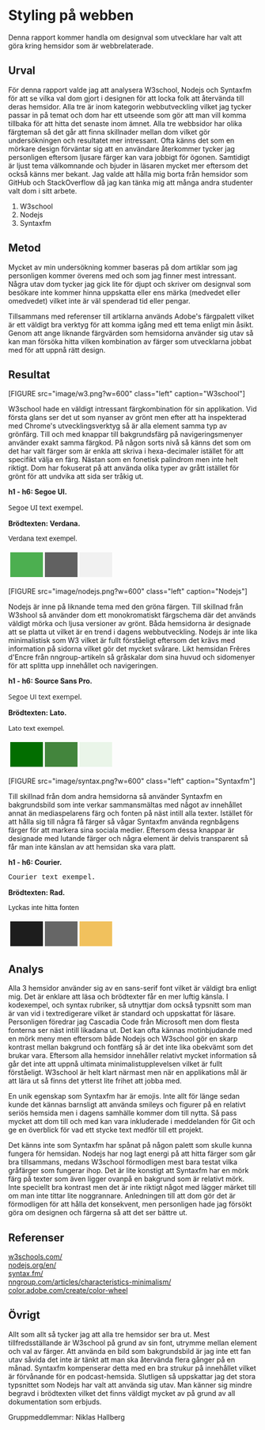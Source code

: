 # Styling på webben

Denna rapport kommer handla om designval som utvecklare har valt att göra kring hemsidor som är webbrelaterade.

## Urval

För denna rapport valde jag att analysera W3school, Nodejs och Syntaxfm för att se vilka val dom gjort i designen för att locka folk att återvända till deras hemsidor. Alla tre är inom kategorin webbutveckling vilket jag tycker passar in på temat och dom har ett utseende som gör att man vill komma tillbaka för att hitta det senaste inom ämnet. Alla tre webbsidor har olika färgteman så det går att finna skillnader mellan dom vilket gör undersökningen och resultatet mer intressant. Ofta känns det som en mörkare design förväntar sig att en användare återkommer tycker jag personligen eftersom ljusare färger kan vara jobbigt för ögonen. Samtidigt är ljust tema välkomnande och bjuder in läsaren mycket mer eftersom det också känns mer bekant. Jag valde att hålla mig borta från hemsidor som GitHub och StackOverflow då jag kan tänka mig att många andra studenter valt dom i sitt arbete.

1. W3school
2. Nodejs
3. Syntaxfm

<!-- https://w3schools.com/
https://nodejs.org/en/
https://syntax.fm/ -->

## Metod

Mycket av min undersökning kommer baseras på dom artiklar som jag personligen kommer överens med och som jag finner mest intressant. Några utav dom tycker jag gick lite för djupt och skriver om designval som besökare inte kommer hinna uppskatta eller ens märka (medvedet eller omedvedet) vilket inte är väl spenderad tid eller pengar.

Tillsammans med referenser till artiklarna används Adobe's färgpalett vilket är ett väldigt bra verktyg för att komma igång med ett tema enligt min åsikt. Genom att ange liknande färgvärden som hemsidorna använder sig utav så kan man försöka hitta vilken kombination av färger som utvecklarna jobbat med för att uppnå rätt design.

## Resultat

[FIGURE src="image/w3.png?w=600" class="left" caption="W3school"]

W3school hade en väldigt intressant färgkombination för sin applikation. Vid första glans ser det ut som nyanser av grönt men efter att ha inspekterad med Chrome's utvecklingsverktyg så är alla element samma typ av grönfärg. Till och med knappar till bakgrundsfärg på navigeringsmenyer använder exakt samma färgkod. På någon sorts nivå så känns det som om det har valt färger som är enkla att skriva i hexa-decimaler istället för att specifikt välja en färg. Nästan som en fonetisk palindrom men inte helt riktigt. Dom har fokuserat på att använda olika typer av grått istället för grönt för att undvika att sida ser tråkig ut.

**h1 - h6: Segoe UI.**

<p style="font-family: Segoe UI,Arial,sans-serif">Segoe UI text exempel.</p>

**Brödtexten: Verdana.**

<p style="font-family: Verdana,sans-serif;">Verdana text exempel.</p>

<table style="border-spacing: 4px; border-collapse: separate">
    <tr>
        <td style="height: 50px; width: 50px; background-color: #4CAF50">
        <td style="height: 50px; width: 50px; background-color: #616161">
        <td style="height: 50px; width: 50px; background-color: #F1F1F1">
    </tr>
</table>

[FIGURE src="image/nodejs.png?w=600" class="left" caption="Nodejs"]

Nodejs är inne på liknande tema med den gröna färgen. Till skillnad från W3shool så använder dom ett monokromatiskt färgschema där det används väldigt mörka och ljusa versioner av grönt. Båda hemsidorna är designade att se platta ut vilket är en trend i dagens webbutveckling. Nodejs är inte lika minimalistisk som W3 vilket är fullt förståeligt eftersom det krävs med information på sidorna vilket gör det mycket svårare. Likt hemsidan Frêres d'Encre från nngroup-artikeln så gråskalar dom sina huvud och sidomenyer för att splitta upp innehållet och navigeringen.

**h1 - h6: Source Sans Pro.**

<p style="font-family: Source Sans Pro,Open Sans">Segoe UI text exempel.</p>

**Brödtexten: Lato.**

<p style="font-family: Lato,sans-serif;">Lato text exempel.</p>

<table style="border-spacing: 4px; border-collapse: separate">
    <tr>
        <td style="height: 50px; width: 50px; background-color: #026e00">
        <td style="height: 50px; width: 50px; background-color: #43853d">
        <td style="height: 50px; width: 50px; background-color: #EAF5E9">
    </tr>
</table>

[FIGURE src="image/syntax.png?w=600" class="left" caption="Syntaxfm"]

Till skillnad från dom andra hemsidorna så använder Syntaxfm en bakgrundsbild som inte verkar sammansmältas med något av innehållet annat än mediaspelarens färg och fonten på näst intill alla texter. Istället för att hålla sig till några få färger så vågar Syntaxfm använda regnbågens färger för att markera sina sociala medier. Eftersom dessa knappar är designade med lutande färger och några element är delvis transparent så får man inte känslan av att hemsidan ska vara platt.

**h1 - h6: Courier.**

<p style="font-family: courier,Open Sans">Courier  text exempel.</p>

**Brödtexten: Rad.**

<p style="font-family: Rad,sans-serif;">Lyckas inte hitta fonten</p>

<table style="border-spacing: 4px; border-collapse: separate">
    <tr>
        <td style="height: 50px; width: 50px; background-color: #1D1D1D">
        <td style="height: 50px; width: 50px; background-color: #666666">
        <td style="height: 50px; width: 50px; background-color: #f1c15d">
    </tr>
</table>

## Analys

Alla 3 hemsidor använder sig av en sans-serif font vilket är väldigt bra enligt mig. Det är enklare att läsa och brödtexter får en mer luftig känsla. I kodexempel, och syntax rubriker, så utnyttjar dom också typsnitt som man är van vid i textredigerare vilket är standard och uppskattat för läsare. Personligen föredrar jag Cascadia Code från Microsoft men dom flesta fonterna ser näst intill likadana ut. Det kan ofta kännas motinbjudande med en mörk meny men eftersom både Nodejs och W3school gör en skarp kontrast mellan bakgrund och fontfärg så är det inte lika obekvämt som det brukar vara. Eftersom alla hemsidor innehåller relativt mycket information så går det inte att uppnå ultimata minimalistupplevelsen vilket är fullt förståeligt. W3school är helt klart närmast men när en applikations mål är att lära ut så finns det ytterst lite frihet att jobba med.

En unik egenskap som Syntaxfm har är emojis. Inte allt för länge sedan kunde det kännas barnsligt att använda smileys och figurer på en relativt seriös hemsida men i dagens samhälle kommer dom till nytta. Så pass mycket att dom till och med kan vara inkluderade i meddelanden för Git och ge en överblick för vad ett stycke text medför till ett projekt.

Det känns inte som Syntaxfm har spånat på någon palett som skulle kunna fungera för hemsidan. Nodejs har nog lagt energi på att hitta färger som går bra tillsammans, medans W3school förmodligen mest bara testat vilka gråfärger som fungerar ihop. Det är lite konstigt att Syntaxfm har en mörk färg på texter som även ligger ovanpå en bakgrund som är relativt mörk. Inte speciellt bra kontrast men det är inte riktigt något med lägger märket till om man inte tittar lite noggrannare. Anledningen till att dom gör det är förmodligen för att hålla det konsekvent, men personligen hade jag försökt göra om designen och färgerna så att det ser bättre ut.

## Referenser

[w3schools.com/](https://www.w3schools.com/)  
[nodejs.org/en/](https://nodejs.org/en/)  
[syntax.fm/](https://syntax.fm/)  
[nngroup.com/articles/characteristics-minimalism/](https://www.nngroup.com/articles/characteristics-minimalism/)  
[color.adobe.com/create/color-wheel](https://color.adobe.com/create/color-wheel)

## Övrigt

Allt som allt så tycker jag att alla tre hemsidor ser bra ut. Mest tillfredsställande är W3school på grund av sin font, utrymme mellan element och val av färger. Att använda en bild som bakgrundsbild är jag inte ett fan utav såvida det inte är tänkt att man ska återvända flera gånger på en månad. Syntaxfm kompenserar detta med en bra strukur på innehållet vilket är förvånande för en podcast-hemsida. Slutligen så uppskattar jag det stora typsnittet som Nodejs har valt att använda sig utav. Man känner sig mindre begravd i brödtexten vilket det finns väldigt mycket av på grund av all dokumentation som erbjuds.

Gruppmeddlemmar: Niklas Hallberg
